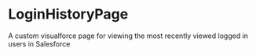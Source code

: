 # LoginHistoryPage
A custom visualforce page for viewing the most recently viewed logged in users in Salesforce
